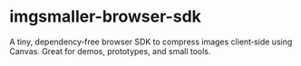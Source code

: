 # imgsmaller-browser-sdk
A tiny, dependency‑free browser SDK to compress images client‑side using Canvas. Great for demos, prototypes, and small tools.
